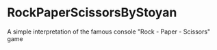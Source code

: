 # RockPaperScissorsByStoyan
A simple interpretation of the famous console "Rock - Paper - Scissors" game
